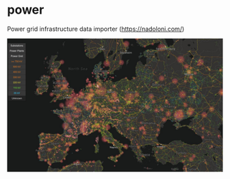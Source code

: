 # power

Power grid infrastructure data importer (https://nadoloni.com/)

![Power Grid](https://raw.githubusercontent.com/olehz/power/master/demo.jpg)
